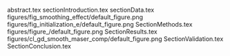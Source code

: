 abstract.tex
sectionIntroduction.tex
sectionData.tex
figures/fig_smoothing_effect/default_figure.png
figures/fig_initialization_e/default_figure.png
SectionMethods.tex
figures/figure_/default_figure.png
SectionResults.tex
figures/cl_gd_smooth_maser_comp/default_figure.png
SectionValidation.tex
SectionConclusion.tex
